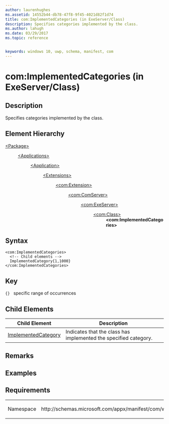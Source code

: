 ```yaml
---
author: laurenhughes
ms.assetid: 14552b44-db78-47f8-9f45-4021d82f1d74
title: com:ImplementedCategories (in ExeServer/Class)
description: Specifies categories implemented by the class.
ms.author: lahugh
ms.date: 03/29/2017
ms.topic: reference


keywords: windows 10, uwp, schema, manifest, com
---
```


# com:ImplementedCategories (in ExeServer/Class)

## Description
Specifies categories implemented by the class.

## Element Hierarchy
<dl>
<dt><a href="element-package.md">&lt;Package&gt;</a></dt>
<dd>
<dl>
<dt><a href="element-applications.md">&lt;Applications&gt;</a></dt>
<dd>
<dl>
<dt><a href="element-application.md">&lt;Application&gt;</a></dt>
<dd>
<dl>
<dt><a href="element-1-extensions.md">&lt;Extensions&gt;</a></dt>
<dd>
<dl>
<dt><a href="element-com-extension.md">&lt;com:Extension&gt;</a></dt>
<dd>
<dl>
<dt><a href="element-com-comserver.md">&lt;com:ComServer&gt;</a></dt>
<dd>
<dl>
<dt><a href="element-com-exeserver.md">&lt;com:ExeServer&gt;</a></dt>
<dd>
<dl>
<dt><a href="element-com-exeserver-class.md">&lt;com:Class&gt;</a></dt>
<dd><b>&lt;com:ImplementedCategories&gt;</b></dd>
</dl>
</dd>
</dl>
</dd>
</dl>
</dd>
</dl>
</dd>
</dl>
</dd>
</dl>
</dd>
</dl>
</dd>
</dl>


## Syntax
```syntax
<com:ImplementedCategories>  
  <!-- Child elements -->
  ImplementedCategory{1,1000}
</com:ImplementedCategories>
```

## Key
`{}`   specific range of occurrences 

## Child Elements

| Child Element | Description |
|---------------|-------------|
| [ImplementedCategory](element-com-exe-implementedcategory.md) | Indicates that the class has implemented the specified category. |

## Remarks

## Examples

## Requirements
<table>
<colgroup>
<col width="50%" />
<col width="50%" />
</colgroup>
<tbody>
<tr class="odd">
<td><p>Namespace</p></td>
<td><p>http://schemas.microsoft.com/appx/manifest/com/windows10</p></td>
</tr>
</tbody>
</table>
